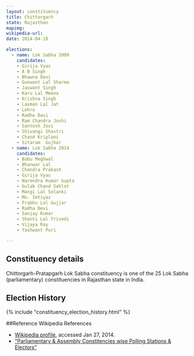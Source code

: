 ```yaml
---
layout: constituency
title: Chittorgarh
state: Rajasthan
mapimg: 
wikipedia-url: 
date: 2014-04-10

elections: 
  - name: Lok Sabha 2009
    candidates: 
    - Girija Vyas 
    - A B Singh 
    - Bhawna Devi 
    - Gunwant Lal Sharma 
    - Jaswant Singh 
    - Karu Lal Meena 
    - Krishna Singh 
    - Laxman Lal Jat 
    - Lehru 
    - Radha Davi 
    - Ram Chandra Joshi 
    - Santosh Josi 
    - Shivangi Shastri 
    - Chand Kriplani 
    - Sitaram  Gujhar  
  - name: Lok Sabha 2014
    candidates: 
    - Babu Meghwal 
    - Bhanwar Lal 
    - Chandra Prakash 
    - Girija Vyas 
    - Narendra Kumar Gupta 
    - Gulab Chand Sahlot 
    - Mangi Lal Solanki 
    - Mo. Imtiyaz 
    - Prabhu Lal Gujjar 
    - Radha Devi 
    - Sanjay Kumar 
    - Shanti Lal Trivedi 
    - Vijaya Ray 
    - Yashwant Puri  

---
```


## Constituency details
Chittorgarh-Pratapgarh Lok Sabha constituency is one of the 25 Lok Sabha (parliamentary) constituencies in Rajasthan state in India.




## Election History
{% include "constituency_election_history.html" %}

##Reference
Wikipedia References
- [Wikipedia profile]({{page.profile.wikipedia}}), accessed Jan 27, 2014.
- ["Parliamentary & Assembly Constitencies wise Polling Stations & Electors"][wiki1]

[wiki1]: http://ceorajasthan.nic.in/PC-ACWISE-ELECTORS.pdf

